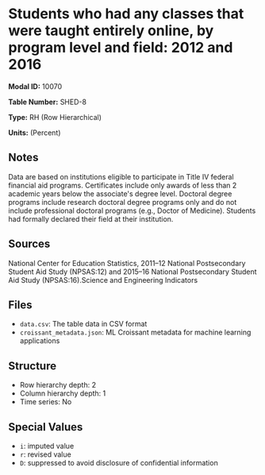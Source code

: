 # Students who had any classes that were taught entirely online, by program level and field: 2012 and 2016

**Modal ID:** 10070

**Table Number:** SHED-8

**Type:** RH (Row Hierarchical)

**Units:** (Percent)

## Notes

Data are based on institutions eligible to participate in Title IV federal financial aid programs. Certificates include only awards of less than 2 academic years below the associate's degree level. Doctoral degree programs include research doctoral degree programs only and do not include professional doctoral programs (e.g., Doctor of Medicine). Students had formally declared their field at their institution.

## Sources

National Center for Education Statistics, 2011–12 National Postsecondary Student Aid Study (NPSAS:12) and 2015–16 National Postsecondary Student Aid Study (NPSAS:16).Science and Engineering Indicators

## Files

- `data.csv`: The table data in CSV format
- `croissant_metadata.json`: ML Croissant metadata for machine learning applications

## Structure

- Row hierarchy depth: 2
- Column hierarchy depth: 1
- Time series: No

## Special Values

- `i`: imputed value
- `r`: revised value
- `D`: suppressed to avoid disclosure of confidential information
